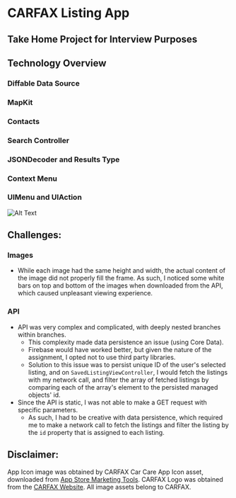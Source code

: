 # CARFAX Listing App
## Take Home Project for Interview Purposes

## Technology Overview
### Diffable Data Source

### MapKit
### Contacts
### Search Controller
### JSONDecoder and Results Type
### Context Menu
### UIMenu and UIAction
![Alt Text](Resources/Sorting.gif)

## Challenges:
### Images
- While each image had the same height and width, the actual content of the image did not properly fill the frame. As such, I noticed some white bars on top and bottom of the images when downloaded from the API, which caused unpleasant viewing experience.
### API 
- API was very complex and complicated, with deeply nested branches within branches.
    - This complexity made data persistence an issue (using Core Data).
    - Firebase would have worked better, but given the nature of the assignment, I opted not to use third party libraries.
    - Solution to this issue was to persist unique ID of the user's selected listing, and on `SavedListingViewController`, I would fetch the listings with my network call, and filter the array of fetched listings by comparing each of the array's element to the persisted managed objects' id.
- Since the API is static, I was not able to make a GET request with specific parameters.
    - As such, I had to be creative with data persistence, which required me to make a network call to fetch the listings and filter the listing by the `id` property that is assigned to each listing.


## Disclaimer:
App Icon image was obtained by CARFAX Car Care App Icon asset, downloaded from [App Store Marketing Tools](https://tools.applemediaservices.com/app/552472249?country=us). CARFAX Logo was obtained from the [CARFAX Website](https://www.carfax.ca). All image assets belong to CARFAX.

